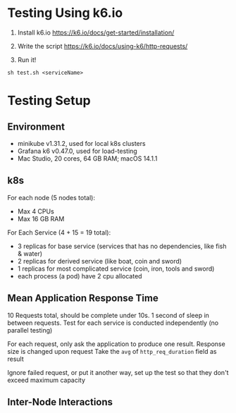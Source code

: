# Testing Using k6.io

1. Install k6.io
https://k6.io/docs/get-started/installation/

2. Write the script
https://k6.io/docs/using-k6/http-requests/

3. Run it!
```shell
sh test.sh <serviceName>
```

# Testing Setup
## Environment
- minikube v1.31.2, used for local k8s clusters
- Grafana k6 v0.47.0, used for load-testing
- Mac Studio, 20 cores, 64 GB RAM; macOS 14.1.1

## k8s
For each node (5 nodes total):
 - Max 4 CPUs
 - Max 16 GB RAM

For Each Service (4 + 15 = 19 total):
 - 3 replicas for base service (services that has no dependencies, like fish & water)
 - 2 replicas for derived service (like boat, coin and sword)
 - 1 replicas for most complicated service (coin, iron, tools and sword)
 - each process (a pod) have 2 cpu allocated

## Mean Application Response Time
10 Requests total, should be complete under 10s. 1 second of sleep in between requests.
Test for each service is conducted independently (no parallel testing)

For each request, only ask the application to produce one result. Response size is changed upon request
Take the `avg` of `http_req_duration` field as result

Ignore failed request, or put it another way, set up the test so that they don't exceed maximum capacity

## Inter-Node Interactions 
